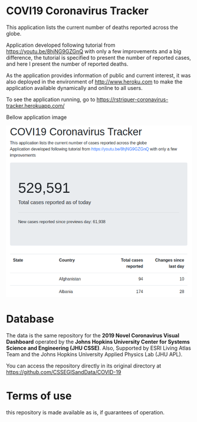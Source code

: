 # COVI19 Coronavirus Tracker

This application lists the current number of deaths reported across the globe.

Application developed following tutorial from https://youtu.be/8hjNG9GZGnQ
with only a few improvements and a big difference, the tutorial is specified to present the number of reported cases,
and here I present the number of reported deaths.

As the application provides information of public and current interest, it was also deployed in the environment of
http://www.heroku.com to make the application available dynamically and online to all users.

To see the application running, go to https://rstriquer-coronavirus-tracker.herokuapp.com/

Bellow application image

![Corona-virus tracker Java Maven version](https://github.com/rstriquer/coronavirus-tracker/blob/master/src/main/resources/static/screenshot-sample.png)

# Database

The data is the same repository for the **2019 Novel Coronavirus Visual Dashboard** operated by the **Johns Hopkins
University Center for Systems Science and Engineering (JHU CSSE)**. Also, Supported by ESRI Living Atlas Team and the
Johns Hopkins University Applied Physics Lab (JHU APL).

You can access the repository directly in its original directory at https://github.com/CSSEGISandData/COVID-19

# Terms of use

this repository is made available as is, if guarantees of operation.